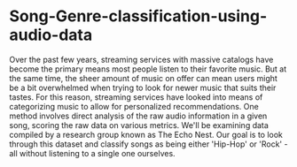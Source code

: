 # Song-Genre-classification-using-audio-data
Over the past few years, streaming services with massive catalogs have become the primary means most people listen to their favorite music. But at the same time, the sheer amount of music on offer can mean users might be a bit overwhelmed when trying to look for newer music that suits their tastes.
For this reason, streaming services have looked into means of categorizing music to allow for personalized recommendations. One method involves direct analysis of the raw audio information in a given song, scoring the raw data on various metrics. We'll be examining data compiled by a research group known as The Echo Nest. Our goal is to look through this dataset and classify songs as being either 'Hip-Hop' or 'Rock' - all without listening to a single one ourselves.
